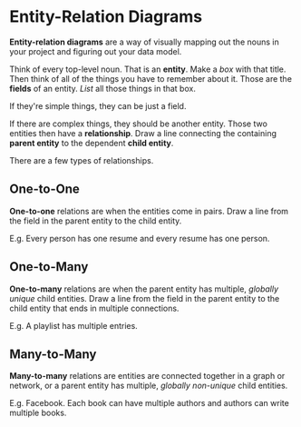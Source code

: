 # Entity-Relation Diagrams

**Entity-relation diagrams** are a way of visually mapping out the nouns in your project and figuring out your data model.

Think of every top-level noun.
That is an **entity**.
Make a _box_ with that title.
Then think of all of the things you have to remember about it.
Those are the **fields** of an entity.
_List_ all those things in that box.

If they're simple things, they can be just a field.

If there are complex things, they should be another entity.
Those two entities then have a **relationship**.
Draw a line connecting the containing **parent entity** to the dependent **child entity**.

There are a few types of relationships.

## One-to-One

**One-to-one** relations are when the entities come in pairs.
Draw a line from the field in the parent entity to the child entity.

E.g. Every person has one resume and every resume has one person.

## One-to-Many

**One-to-many** relations are when the parent entity has multiple, _globally unique_ child entities.
Draw a line from the field in the parent entity to the child entity that ends in multiple connections.

E.g. A playlist has multiple entries.

## Many-to-Many

**Many-to-many** relations are entities are connected together in a graph or network, or a parent entity has multiple, _globally non-unique_ child entities.

E.g. Facebook.
Each book can have multiple authors and authors can write multiple books.
